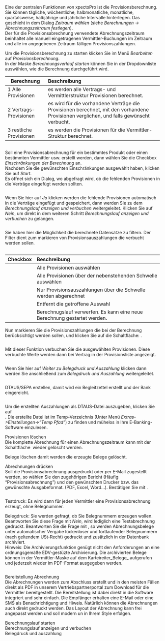 <!DOCTYPE html>
<html>
<head>
<meta charset="utf-8">
<meta name="viewport" content="width=device-width, initial-scale=1.0">
<title>200_Provisionsberechnung.md</title>
<link rel="stylesheet" href="https://stackedit.io/res-min/themes/base.css" />
<script type="text/javascript" src="https://cdn.mathjax.org/mathjax/latest/MathJax.js?config=TeX-AMS_HTML"></script>
</head>
<body><div class="container"><p>Eine der zentralen Funktionen von xpectoPro ist die Provisionsberechnung.  <br>
Sie können tägliche, wöchentliche, halbmonatliche, monatliche, quartalsweise, halbjährige und jährliche Intervalle hinterlegen. Das geschieht in dem Dialog <em>Zeitraum wählen</em> (siehe <em>Berechnungen → Abrechnungszeitraum festlegen</em>). <br>
Der für die Provisionsabrechnung verwendete Abrechnungszeitraum beinhaltet alle manuell eingetragenen Vermittler-Buchungen im Zeitraum und alle im angegebenen Zeitraum fälligen Provisionszahlungen. </p>

<p>Um die Provisionsberechnung zu starten klicken Sie im Menü <em>Bearbeiten</em> auf <em>Provisionsberechnung</em>.  <br>
In der Maske <em>Berechnungsverlauf starten</em> können Sie in der Dropdownliste auswählen, wie  die Berechnung durchgeführt wird.</p>

<table>
<thead>
<tr>
  <th>Berechnung</th>
  <th align="left">Beschreibung</th>
</tr>
</thead>
<tbody><tr>
  <td>1 Alle Provisionen</td>
  <td align="left">es werden alle Vertrags- und Vermittlerstruktur Provisionen berechnet.</td>
</tr>
<tr>
  <td>2 Vertrags-Provisionen</td>
  <td align="left">es wird für die vorhandene Verträge die Provisionen berechnet, mit den vorhandene Provisionen verglichen, und falls gewünscht verbucht.</td>
</tr>
<tr>
  <td>3 restliche Provisionen</td>
  <td align="left">es werden die Provisionen für die Vermittler-Struktur berechnet.</td>
</tr>
</tbody></table>


<p><img src="http://xpecto.github.io/docs/img/img_1440767716626.png" alt="" title=""></p>

<p>Soll eine Provisionsabrechnung für ein bestimmtes Produkt oder einen bestimmten Vermittler usw. erstellt werden, dann wählen Sie die Checkbox <em>Einschränkungen der Berechnung</em> an.  <br>
Nachdem Sie die gewünschten Einschränkungen ausgewählt haben, klicken Sie auf <em>Start</em>. <br>
Es öffnet sich ein Dialog, wo abgefragt wird, ob die fehlenden Provisionen in die Verträge eingefügt werden sollten. </p>

<p><img src="http://xpecto.github.io/docs/img/img_1432632082918.png" alt="" title=""> </p>

<p>Wenn Sie hier auf <em>Ja</em> klicken werden die fehlende Provisionen automatisch in die Verträge eingefügt und gespeichert, dann werden Sie zu dem <em>Berechnungslauf anzeigen und verbuchen</em> weitergeleitet.  Klicken Sie auf  <em>Nein</em>, um direkt in dem weiteren Schritt <em>Berechnungslauf anzeigen und verbuchen</em> zu gelangen.  </p>

<p><img src="http://xpecto.github.io/docs/img/img_1440748523514.png" alt="" title=""></p>

<p>Sie haben hier die Möglichkeit die berechnete Datensätze zu filtern. Der Filter dient zum markieren von Provisionsauszahlungen die verbucht werden sollen. </p>

<p><img src="http://xpecto.github.io/docs/img/img_1440747927011.png" alt="" title=""></p>

<table>
<thead>
<tr>
  <th>Checkbox</th>
  <th align="left">Beschreibung</th>
</tr>
</thead>
<tbody><tr>
  <td><img src="http://xpecto.github.io/docs/img/img_1440753874370.png" alt="" title=""></td>
  <td align="left">Alle Provisionen auswählen</td>
</tr>
<tr>
  <td><img src="http://xpecto.github.io/docs/img/img_1440753891145.png" alt="" title=""></td>
  <td align="left">Alle Provisionen über der nebenstehenden Schwelle auswählen</td>
</tr>
<tr>
  <td><img src="http://xpecto.github.io/docs/img/img_1440753923716.png" alt="" title=""></td>
  <td align="left">Nur Provisionsauszahlungen über die Schwelle werden abgerechnet</td>
</tr>
<tr>
  <td><img src="http://xpecto.github.io/docs/img/img_1440753950213.png" alt="" title=""></td>
  <td align="left">Entfernt die getroffene Auswahl</td>
</tr>
<tr>
  <td><img src="http://xpecto.github.io/docs/img/img_1440753976766.png" alt="" title=""></td>
  <td align="left">Berechnugslauf verwerfen. Es kann eine neue Berechnung gestartet werden.</td>
</tr>
</tbody></table>


<p>Nun markieren Sie die Provisionszahlungen die bei der Berechnung berücksichtigt werden sollen, und klicken Sie auf die Schaltfläche:  <img src="http://xpecto.github.io/docs/img/img_1432632280997.png" alt="" title="">. </p>

<p><img src="http://xpecto.github.io/docs/img/img_1440748563962.png" alt="" title=""></p>

<p>Mit dieser Funktion verbuchen Sie die ausgewählten Provisionen. Diese verbuchte Werte werden dann bei Vertrag in der Provisionsliste angezeigt. </p>

<p><img src="http://xpecto.github.io/docs/img/img_1432632479268.png" alt="" title=""></p>

<p>Wenn Sie hier auf <em>Weiter zu Belegdruck und Auszahlung</em> klicken dann werden Sie anschließend zum <em>Belegdruck und Auszahlung</em> weitergeleitet.</p>

<p><img src="http://xpecto.github.io/docs/img/img_1440748640999.png" alt="" title=""></p>

<p>DTAUS/SEPA erstellen, damit wird ein Begleitzettel erstellt und der Bank eingereicht.</p>

<p><img src="http://xpecto.github.io/docs/img/img_1440748885165.png" alt="" title=""></p>

<p><img src="http://xpecto.github.io/docs/img/img_1441095989354.png" alt="" title=""> <br>
Um die erstellten Auszahlungen als DTAUS-Datei auszugeben, klicken Sie auf <br>
<img src="http://xpecto.github.io/docs/img/img_1440751324468.png" alt="" title="">. Die erstellte Datei ist im Temp-Verzeichnis (Unter Menü <em>Extras-&gt;Einstellungen-&gt;”Temp Pfad”</em>) zu finden und mühelos in Ihre E-Banking-Software einzulesen.</p>

<p>Provisionen löschen <br>
Die komplette Abrechnung für einen Abrechnungszeitraum kann mit der Schaltfläche <img src="http://xpecto.github.io/docs/img/img_1440751219341.png" alt="" title=""> wieder gelöscht werden.</p>

<p>Belege löschen damit werden die erzeugte Belege gelöscht.</p>

<p>Abrechnungen drücken <br>
Soll die Provisionsabrechnung ausgedruckt oder per E-Mail zugestellt werden, so wählen Sie den zugehörigen Bericht (Häufig “Provisionsabrechnung”) und den gewünschten Drucker bzw. das gewünschte Ausgabeformat. (PDF, Excel, Word…). Bestätigen Sie mit <img src="http://xpecto.github.io/docs/img/img_1440751272141.png" alt="" title="">.</p>

<p><img src="http://xpecto.github.io/docs/img/img_1440748756680.png" alt="" title=""></p>

<p>Testdruck: Es wird dann für jeden  Vermittler  eine Provisionsabrechnung erzeugt, ohne Belegnummer.</p>

<p>Belegdruck: Sie werden gefragt, ob Sie Belegnummern erzeugen wollen. Beantworten Sie diese Frage mit <em>Nein</em>, wird lediglich eine Testabrechnung gedruckt. Beantworten Sie die Frage mit , so werden Abrechnungsbelege unter automatischer Vergabe lückenloser und fortlaufender Belegnummern (nach geltendem USt-Recht) gedruckt und zusätzlich in der Datenbank archiviert.  <br>
Hinweis: Die Archivierungsfunktion genügt nicht den Anforderungen an eine ordnungsgemäße EDV-gestüzte Archivierung. Die archivierten Belege können in der Vermittler-Maske auf dem Karteireiter_Belege_ aufgerufen und jederzeit wieder im PDF-Format ausgegeben werden.</p>

<p><img src="http://xpecto.github.io/docs/img/img_1440749157838.png" alt="" title=""></p>

<p>Bereitstellung Abrechnung <br>
Die Abrechnungen werden zum Abschluss erstellt und in den meisten Fällen direkt als PDF in unserem Vertriebspartnerportal zum Download für die Vermittler bereitgestellt. Die Bereitstellung ist dabei direkt in die Software integriert und sehr einfach. Die Empfänger erhalten eine E-Mail oder eine SMS als Benachrichtigung und Hiweis. Natürlich können die Abrechnungen auch direkt gedruckt werden. Das Layout der Abrechnung kann frei angepasst werden und soll modern un in Ihrem Style erfolgen.</p>

<p>Berechnungslauf starten <br>
Berechnungslauf anzeigen und verbuchen <br>
Belegdruck und auszahlung</p></div></body>
</html>